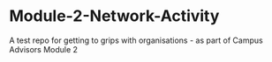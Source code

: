 # Module-2-Network-Activity
A test repo for getting to grips with organisations - as part of Campus Advisors Module 2

